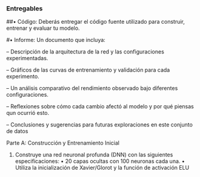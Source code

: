 ### Entregables

##•  Código: Deberás entregar el código fuente utilizado para construir, entrenar y evaluar tu
modelo.

#• Informe: Un documento que incluya:

– Descripción de la arquitectura de la red y las configuraciones experimentadas.

– Gráficos de las curvas de entrenamiento y validación para cada experimento.

– Un análisis comparativo del rendimiento observado bajo diferentes configuraciones.

– Reflexiones sobre cómo cada cambio afectó al modelo y por qué piensas qun ocurrió esto.

– Conclusiones y sugerencias para futuras exploraciones en este conjunto de datos

Parte A: Construcción y Entrenamiento Inicial
1. Construye una red neuronal profunda (DNN) con las siguientes especificaciones:
   • 20 capas ocultas con 100 neuronas cada una.
   • Utiliza la inicialización de Xavier/Glorot y la función de activación ELU